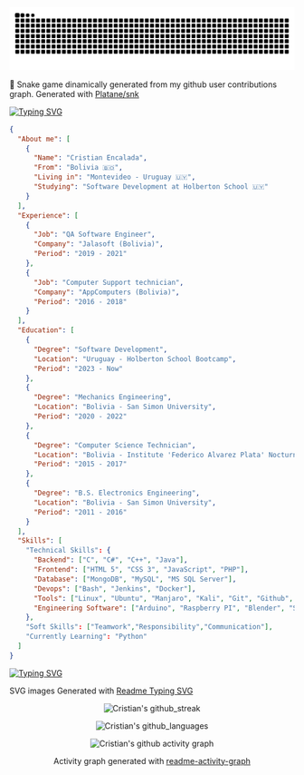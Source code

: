 <!---
<p align="left"> <img src="https://komarev.com/ghpvc/?username=cristian-encalada&label=Profile%20views&color=0e75b6&style=flat" alt="cristian-encalada" /> </p>
--->
<img alt="github contribution snake animation" src="https://github.com/cristian-encalada/cristian-encalada/blob/output/github-contribution-grid-snake.svg">

 :snake: Snake game dinamically generated from my github user contributions graph. Generated with [Platane/snk](https://github.com/Platane/snk)

[![Typing SVG](https://readme-typing-svg.demolab.com?duration=4000&pause=500&color=00FF00&background=000000&vCenter=true&width=435&lines=%5Bcristian%40github%5D%24+echo+Hi!;%5Bcristian%40github%5D%24+whoami)](https://git.io/typing-svg)

```JSON
{
  "About me": [
    {
      "Name": "Cristian Encalada",
      "From": "Bolivia 🇧🇴",
      "Living in": "Montevideo - Uruguay 🇺🇾",
      "Studying": "Software Development at Holberton School 🇺🇾"
    }
  ],
  "Experience": [
    {
      "Job": "QA Software Engineer",
      "Company": "Jalasoft (Bolivia)",
      "Period": "2019 - 2021"
    },
    {
      "Job": "Computer Support technician",
      "Company": "AppComputers (Bolivia)",
      "Period": "2016 - 2018"
    }
  ],
  "Education": [
    {
      "Degree": "Software Development",
      "Location": "Uruguay - Holberton School Bootcamp",
      "Period": "2023 - Now"
    },
    {
      "Degree": "Mechanics Engineering",
      "Location": "Bolivia - San Simon University",
      "Period": "2020 - 2022"
    },
    {
      "Degree": "Computer Science Technician",
      "Location": "Bolivia - Institute 'Federico Alvarez Plata' Nocturno",
      "Period": "2015 - 2017"
    },
    {
      "Degree": "B.S. Electronics Engineering",
      "Location": "Bolivia - San Simon University",
      "Period": "2011 - 2016"
    }
  ],
  "Skills": [
    "Technical Skills": {
      "Backend": ["C", "C#", "C++", "Java"],
      "Frontend": ["HTML 5", "CSS 3", "JavaScript", "PHP"],
      "Database": ["MongoDB", "MySQL", "MS SQL Server"],
      "Devops": ["Bash", "Jenkins", "Docker"],
      "Tools": ["Linux", "Ubuntu", "Manjaro", "Kali", "Git", "Github", "Windows", "Jira", "Bitbucket", "Visual Studio Code"],
      "Engineering Software": ["Arduino", "Raspberry PI", "Blender", "SOLIDWORKS", "MATLAB"]
    },
    "Soft Skills": ["Teamwork","Responsibility","Communication"],
    "Currently Learning": "Python"
  ]
}
```

[![Typing SVG](https://readme-typing-svg.demolab.com?font=Fira+Code&duration=4000&pause=501&color=00FF00&background=000000&vCenter=true&width=435&lines=%5Bcristian%40github%5D%24+ls+.%2Fstatistics)](https://git.io/typing-svg)

 SVG images Generated with [Readme Typing SVG](https://readme-typing-svg.demolab.com/demo/)

<!--START_SECTION:waka-->


<!--END_SECTION:waka-->

<div align = "center">

![Cristian's github_streak](https://github-readme-streak-stats.herokuapp.com/?user=cristian-encalada&hide_border=true&theme=dark)

![Cristian's github_languages](https://github-readme-stats.vercel.app/api/top-langs?username=cristian-encalada&show_icons=true&hide_border=true&locale=en&layout=compact&theme=dark)

![Cristian's github activity graph](https://github-readme-activity-graph.vercel.app/graph?username=cristian-encalada&theme=github-compact)

Activity graph generated with [readme-activity-graph](https://github.com/Ashutosh00710/github-readme-activity-graph)

</div>
